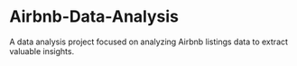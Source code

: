 # Airbnb-Data-Analysis
A data analysis project focused on analyzing Airbnb listings data to extract valuable insights.
